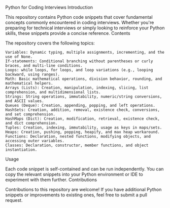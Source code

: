Python for Coding Interviews
Introduction

This repository contains Python code snippets that cover fundamental concepts commonly encountered in coding interviews. Whether you're preparing for technical interviews or simply looking to reinforce your Python skills, these snippets provide a concise reference.
Contents

The repository covers the following topics:

    Variables: Dynamic typing, multiple assignments, incrementing, and the use of None.
    If-statements: Conditional branching without parentheses or curly braces, and multi-line conditions.
    Loops: while loops, for loops, and loop variations (e.g., looping backward, using ranges).
    Math: Basic mathematical operations, division behavior, rounding, and mathematical helpers.
    Arrays (Lists): Creation, manipulation, indexing, slicing, list comprehension, and multidimensional lists.
    Strings: String operations, immutability, numeric/string conversions, and ASCII values.
    Queues (Deque): Creation, appending, popping, and left operations.
    HashSets: Creation, addition, removal, existence check, conversions, and set comprehension.
    HashMaps (Dict): Creation, modification, retrieval, existence check, and dict comprehension.
    Tuples: Creation, indexing, immutability, usage as keys in maps/sets.
    Heaps: Creation, pushing, popping, heapify, and max heap workaround.
    Functions: Declaration, nested functions, modifying objects, and accessing outer variables.
    Classes: Declaration, constructor, member functions, and object instantiation.

Usage

Each code snippet is self-contained and can be run independently. You can copy the relevant snippets into your Python environment or IDE to experiment with them further.
Contributions

Contributions to this repository are welcome! If you have additional Python snippets or improvements to existing ones, feel free to submit a pull request.
